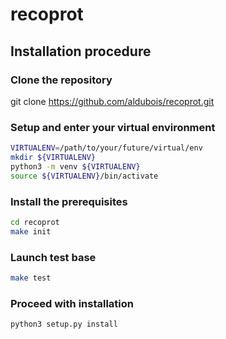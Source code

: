 # recoprot


## Installation procedure


### Clone the repository

git clone https://github.com/aldubois/recoprot.git


### Setup and enter your virtual environment

```bash
VIRTUALENV=/path/to/your/future/virtual/env
mkdir ${VIRTUALENV}
python3 -m venv ${VIRTUALENV}
source ${VIRTUALENV}/bin/activate
```

### Install the prerequisites

```bash
cd recoprot
make init
```


### Launch test base

```bash
make test
```


### Proceed with installation

```bash
python3 setup.py install
```
